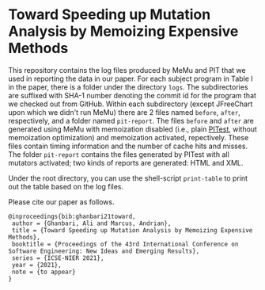 # Toward Speeding up Mutation Analysis by Memoizing Expensive Methods

This repository contains the log files produced by MeMu and PIT that we used in reporting the data in our paper.
For each subject program in Table I in the paper, there is a folder under the directory `logs`.
The subdirectories are suffixed with SHA-1 number denoting the commit id for the program that we checked out from GitHub.
Within each subdirectory (except JFreeChart upon which we didn't run MeMu) there are 2 files named `before`, `after`, respectively, and a folder named `pit-report`.
The files `before` and `after` are generated using MeMu with memoization disabled (i.e., plain [PITest](http://pitest.org/), without memoization optimization) and memoization activated, repectively.
These files contain timing information and the number of cache hits and misses.
The folder `pit-report` contains the files generated by PITest with all mutators activated; two kinds of reports are generated: HTML and XML.

Under the root directory, you can use the shell-script `print-table` to print out the table based on the log files. 

Please cite our paper as follows.
```
@inproceedings{bib:ghanbari21toward,
 author = {Ghanbari, Ali and Marcus, Andrian},
 title = {Toward Speeding up Mutation Analysis by Memoizing Expensive Methods},
 booktitle = {Proceedings of the 43rd International Conference on Software Engineering: New Ideas and Emerging Results},
 series = {ICSE-NIER 2021},
 year = {2021},
 note = {to appear}
}
```